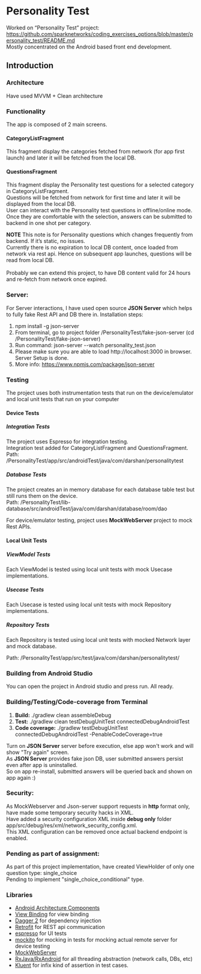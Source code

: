 Personality Test
===========================================================

Worked on “Personality Test” project: https://github.com/sparknetworks/coding_exercises_options/blob/master/personality_test/README.md<br/>
Mostly concentrated on the Android based front end development.

Introduction
-------------

### Architecture
Have used MVVM + Clean architecture

### Functionality
The app is composed of 2 main screens.

#### CategoryListFragment
This fragment display the categories fetched from network (for app first launch) and later it will be fetched from the local DB.

#### QuestionsFragment
This fragment display the Personality test questions for a selected category in CategoryListFragment.<br/>
Questions will be fetched from network for first time and later it will be displayed from the local DB.<br/>
User can interact with the Personality test questions in offline/online mode. Once they are comfortable with the selection, answers can be submitted to backend in one shot per category.<br/>

**NOTE** This note is for Personality questions which changes frequently from backend. If it’s static, no issues.<br/>
Currently there is no expiration to local DB content, once loaded from network via rest api. Hence on subsequent app launches, questions will be read from local DB.<br/>  
Probably we can extend this project, to have DB content valid for 24 hours and re-fetch from network once expired.

### Server:
For Server interactions, I have used open source **JSON Server** which helps to fully fake Rest API and DB there in. 
Installation steps:
1. npm install -g json-server
2. From terminal, go to project folder /PersonalityTest/fake-json-server (cd /PersonalityTest/fake-json-server)
3. Run command: json-server --watch personality_test.json
4. Please make sure you are able to load http://localhost:3000 in browser. Server Setup is done.
5. More info: https://www.npmjs.com/package/json-server

### Testing
The project uses both instrumentation tests that run on the device/emulator and local unit tests that run on your computer

#### Device Tests
##### Integration Tests
The project uses Espresso for integration testing.<br/>
Integration test added for CategoryListFragment and QuestionsFragment.<br/>
Path: /PersonalityTest/app/src/androidTest/java/com/darshan/personalitytest

##### Database Tests
The project creates an in memory database for each database table test but still runs them on the device.<br/>
Path: /PersonalityTest/lib-database/src/androidTest/java/com/darshan/database/room/dao

For device/emulator testing, project uses **MockWebServer** project to mock Rest APIs.

#### Local Unit Tests
##### ViewModel Tests
Each ViewModel is tested using local unit tests with mock Usecase implementations.
##### Usecase Tests
Each Usecase is tested using local unit tests with mock Repository implementations.
##### Repository Tests
Each Repository is tested using local unit tests with mocked Network layer and mock database.

Path: /PersonalityTest/app/src/test/java/com/darshan/personalitytest/

### Building from Android Studio
You can open the project in Android studio and press run. All ready.

### Building/Testing/Code-coverage from Terminal
1. **Build:** ./gradlew clean assembleDebug
2. **Test:** ./gradlew clean testDebugUnitTest connectedDebugAndroidTest
3. **Code coverage:** ./gradlew testDebugUnitTest connectedDebugAndroidTest -PenableCodeCoverage=true

Turn on **JSON Server** server before execution, else app won't work and will show "Try again" screen.<br/>
As **JSON Server** provides fake json DB, user submitted answers persist even after app is uninstalled.<br/>
So on app re-install, submitted answers will be queried back and shown on app again :)     

### Security:
As MockWebserver and Json-server support requests in **http** format only, have made some temporary security hacks in XML.<br/> 
Have added a security configuration XML inside **debug only** folder app/src/debug/res/xml/network_security_config.xml.<br/>
This XML configuration can be removed once actual backend endpoint is enabled.

### Pending as part of assignment:
As part of this project implementation, have created ViewHolder of only one question type: single_choice<br/>
Pending to implement "single_choice_conditional" type. 

### Libraries

* [Android Architecture Components][arch]
* [View Binding][view-binding] for view binding
* [Dagger 2][dagger2] for dependency injection
* [Retrofit][retrofit] for REST api communication
* [espresso][espresso] for UI tests
* [mockito][mockito] for mocking in tests for mocking actual remote server for device testing
* [MockWebServer][mockwebserver]
* [RxJava/RxAndroid][rxandroidjava] for all threading abstraction (network calls, DBs, etc)
* [Kluent][kluent] for infix kind of assertion in test cases.


[arch]: https://developer.android.com/arch
[view-binding]: https://developer.android.com/topic/libraries/view-binding
[dagger2]: https://google.github.io/dagger
[retrofit]: http://square.github.io/retrofit
[espresso]: https://google.github.io/android-testing-support-library/docs/espresso/
[mockito]: http://site.mockito.org
[mockwebserver]: https://github.com/square/okhttp/tree/master/mockwebserver
[rxandroidjava]: https://github.com/ReactiveX/RxJava
[kluent]: https://github.com/MarkusAmshove/Kluent